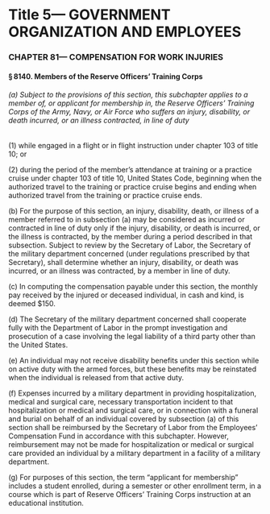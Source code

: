 
# Title 5— GOVERNMENT ORGANIZATION AND EMPLOYEES
### CHAPTER 81— COMPENSATION FOR WORK INJURIES
#### § 8140. Members of the Reserve Officers’ Training Corps
###### (a) Subject to the provisions of this section, this subchapter applies to a member of, or applicant for membership in, the Reserve Officers’ Training Corps of the Army, Navy, or Air Force who suffers an injury, disability, or death incurred, or an illness contracted, in line of duty

(1) while engaged in a flight or in flight instruction under chapter 103 of title 10; or

(2) during the period of the member’s attendance at training or a practice cruise under chapter 103 of title 10, United States Code, beginning when the authorized travel to the training or practice cruise begins and ending when authorized travel from the training or practice cruise ends.

(b) For the purpose of this section, an injury, disability, death, or illness of a member referred to in subsection (a) may be considered as incurred or contracted in line of duty only if the injury, disability, or death is incurred, or the illness is contracted, by the member during a period described in that subsection. Subject to review by the Secretary of Labor, the Secretary of the military department concerned (under regulations prescribed by that Secretary), shall determine whether an injury, disability, or death was incurred, or an illness was contracted, by a member in line of duty.

(c) In computing the compensation payable under this section, the monthly pay received by the injured or deceased individual, in cash and kind, is deemed $150.

(d) The Secretary of the military department concerned shall cooperate fully with the Department of Labor in the prompt investigation and prosecution of a case involving the legal liability of a third party other than the United States.

(e) An individual may not receive disability benefits under this section while on active duty with the armed forces, but these benefits may be reinstated when the individual is released from that active duty.

(f) Expenses incurred by a military department in providing hospitalization, medical and surgical care, necessary transportation incident to that hospitalization or medical and surgical care, or in connection with a funeral and burial on behalf of an individual covered by subsection (a) of this section shall be reimbursed by the Secretary of Labor from the Employees’ Compensation Fund in accordance with this subchapter. However, reimbursement may not be made for hospitalization or medical or surgical care provided an individual by a military department in a facility of a military department.

(g) For purposes of this section, the term “applicant for membership” includes a student enrolled, during a semester or other enrollment term, in a course which is part of Reserve Officers’ Training Corps instruction at an educational institution.
